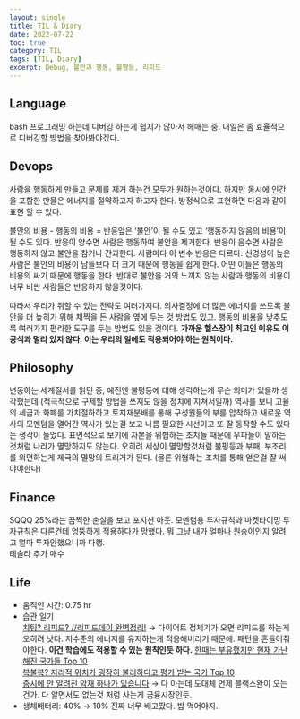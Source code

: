 ```yaml
---
layout: single
title: TIL & Diary
date: 2022-07-22
toc: true
category: TIL
tags: [TIL, Diary]
excerpt: Debug, 불안과 행동, 불평등, 리피드
---
```

## Language  
bash 프로그래밍 하는데 디버깅 하는게 쉽지가 않아서 헤매는 중. 내일은 좀 효율적으로 디버깅할 방법을 찾아봐야겠다.

## Devops  
사람을 행동하게 만들고 문제를 제거 하는건 모두가 원하는것이다. 하지만 동시에 인간을 포함한 만물은 에너지를 절약하고자 하고자 한다. 방정식으로 표현하면 다음과 같이 표현 할 수 있다.

불안의 비용 - 행동의 비용 = 반응앞은 ‘불안’이 될 수도 있고 ‘행동하지 않음의 비용’이 될 수도 있다. 반응이 양수면 사람은 행동하여 불안을 제거한다. 반응이 음수면 사람은 행동하지 않고 불안을 참거나 간과한다. 사람마다 이 변수 반응은 다르다. 신경성이 높은 사람은 불안의 비용이 남들보다 더 크기 때문에 행동을 쉽게 한다. 어떤 이들은 행동의 비용의 싸기 때문에 행동을 한다. 반대로 불안을 거의 느끼지 않는 사람과 행동의 비용이 너무 비싼 사람들은 반응하지 않을것이다.

따라서 우리가 취할 수 있는 전략도 여러가지다. 의사결정에 더 많은 에너지를 쓰도록 불안을 더 높히기 위해 채찍을 든 사람을 옆에 두는 것 방법도 있고. 행동의 비용을 낮추도록 여러가지 편리한 도구를 두는 방법도 있을 것이다. **가까운 헬스장이 최고인 이유도 이 공식과 멀리 있지 않다. 이는 우리의 일에도 적용되어야 하는 원칙이다.**

## Philosophy  
변동하는 세계질서를 읽던 중, 예전엔 불평등에 대해 생각하는게 무슨 의미가 있을까 생각했는데 (적극적으로 구제할 방법을 쓰지도 않을 정치에 지쳐서일까) 역사를 보니 고율의 세금과 화폐를 가치절하하고 토지재분배를 통해 구성원들의 부를 압착하고 새로운 역사의 모멘텀을 열어간 역사가 있는걸 보고 나름 필요한 시선이고 또 잘 동작할 수도 있다는 생각이 들었다. 표면적으로 보기에 자본을 위협하는 조치들 때문에 우파들이 말하는것처럼 나라가 멸망하지도 않는다. 오히려 세상이 멸망할것처럼 불평등과 부패, 부조리를 외면하는게 제국의 멸망의 트리거가 된다. (물론 위협하는 조치를 통해 얻은걸 잘 써야야한다)

## Finance
SQQQ 25%라는 끔찍한 손실을 보고 포지션 아웃. 모멘텀용 투자규칙과 마켓타이밍 투자규칙은 다른건데 엉뚱하게 적용하다가 망했다. 뭐 그냥 내가 얼마나 원숭이인지 알려고 얼마 투자안했으니까 다행.  
테슬라 추가 매수

## Life  
* 움직인 시간: 0.75 hr
* 습관 일기  
[치팅? 리피드? //리피드데이 완벽정리!](https://www.youtube.com/watch?v=nkNyWpU5YSU&t=219s) → 다이어트 정체기가 오면 리피드를 하는게 오히려 낫다. 저수준의 에너지를 유지하는게 적응해버리기 때문에. 패턴을 흔들어줘야한다. **이건 학습에도 적용할 수 있는 원칙인듯 하다.**
[한때는 부유했지만 현재 가난해진 국가들 Top 10](https://www.youtube.com/watch?v=n8whA01JA3k)  
[복불복? 지리적 위치가 굉장히 불리하다고 평가 받는 국가 Top 10](https://www.youtube.com/watch?v=2UDwbx00miI)  
[증시에 안 알려진 악재 하나가 있습니다](https://www.youtube.com/watch?v=CaT8bQfAesE) → 다 아는데 도대체 언제 블랙스완이 오는건가. 다 알면서도 없는것 처럼 사는게 금융시장인듯.  
* 생체배터리: 40% → 10% 진짜 너무 배고팠다. 밥 먹어야지..
  